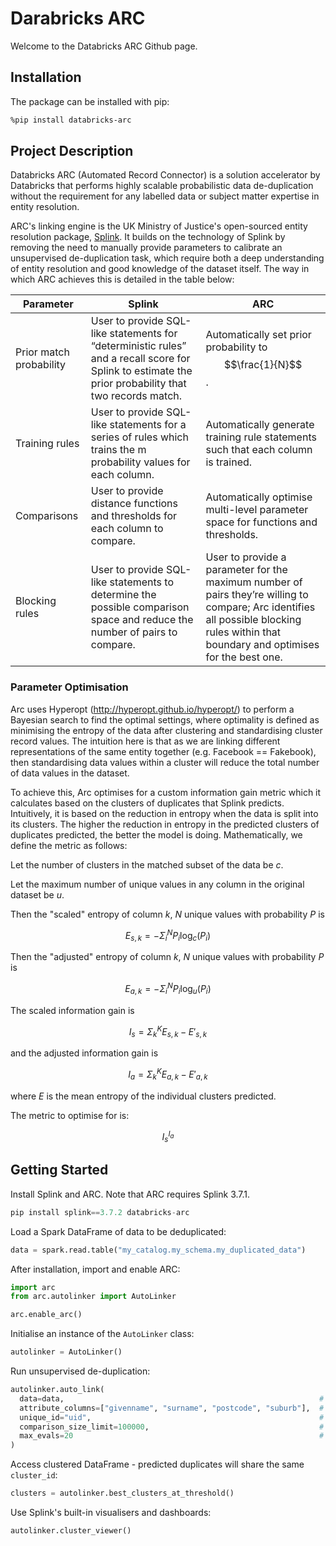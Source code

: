 # Darabricks ARC

Welcome to the Databricks ARC Github page.

## Installation

The package can be installed with pip:

```bash
%pip install databricks-arc
```

## Project Description

Databricks ARC (Automated Record Connector) is a solution accelerator by Databricks that performs highly scalable probabilistic data de-duplication without the requirement for any labelled data or subject matter expertise in entity resolution.

ARC's linking engine is the UK Ministry of Justice's open-sourced entity resolution package, [Splink](https://github.com/moj-analytical-services/splink). It builds on the technology of Splink by removing the need to manually provide parameters to calibrate an unsupervised de-duplication task, which require both a deep understanding of entity resolution and good knowledge of the dataset itself. The way in which ARC achieves this is detailed in the table below:

| **Parameter**           | **Splink**                                                                                                                                            | **ARC**                                                                                                                                                                                 |
|-------------------------|-------------------------------------------------------------------------------------------------------------------------------------------------------|-----------------------------------------------------------------------------------------------------------------------------------------------------------------------------------------|
| Prior match probability | User to provide SQL-like statements for “deterministic rules” and a recall score for Splink to estimate the prior probability that two records match. | Automatically set prior probability to $$\frac{1}{N}$$.                                                                                                                                                  |
| Training rules          | User to provide SQL-like statements for a series of rules which trains the m probability values for each column.                                      | Automatically generate training rule statements such that each column is trained.                                                                                                       |
| Comparisons             | User to provide distance functions and thresholds for each column to compare.                                                                         | Automatically optimise multi-level parameter space for functions and thresholds.                                                                                                        |
| Blocking rules          | User to provide SQL-like statements to determine the possible comparison space and reduce the number of pairs to compare.                             | User to provide a parameter for the maximum number of pairs they’re willing to compare; Arc identifies all possible blocking rules within that boundary and optimises for the best one. |


### Parameter Optimisation

Arc uses Hyperopt (http://hyperopt.github.io/hyperopt/) to perform a Bayesian search to find the optimal settings, where optimality is defined as minimising the entropy of the data after clustering and standardising cluster record values. The intuition here is that as we are linking different representations of the same entity together (e.g. Facebook == Fakebook), then standardising data values within a cluster will reduce the total number of data values in the dataset.

To achieve this, Arc optimises for a custom information gain metric which it calculates based on the clusters of duplicates that Splink predicts. Intuitively, it is based on the reduction in entropy when the data is split into its clusters. The higher the reduction in entropy in the predicted clusters of duplicates predicted, the better the model is doing. Mathematically, we define the metric as follows:

Let the number of clusters in the matched subset of the data be *c*.

Let the maximum number of unique values in any column in the original dataset be *u*.

Then the "scaled" entropy of column *k*, *N* unique values with probability *P* is

$$E_{s,k} = -\Sigma_{i}^{N} P_{i} \log_{c}(P_{i})$$

Then the "adjusted" entropy of column *k*, *N* unique values with probability *P* is

$$E_{a,k} = -\Sigma_{i}^{N} P_{i} \log_{u}(P_{i})$$

The scaled information gain is

$$I_{s} = \Sigma_{k}^{K} E_{s,k} - E'_{s,k}$$

and the adjusted information gain is

$$I_{a} = \Sigma_{k}^{K} E_{a,k} - E'_{a,k}$$

where *E* is the mean entropy of the individual clusters predicted.

The metric to optimise for is:

$$I_{s}^{I_{a}}$$


## Getting Started
Install Splink and ARC. Note that ARC requires Splink 3.7.1.
```python
pip install splink==3.7.2 databricks-arc
```

Load a Spark DataFrame of data to be deduplicated:

```python
data = spark.read.table("my_catalog.my_schema.my_duplicated_data")
```

After installation, import and enable ARC:

```python
import arc
from arc.autolinker import AutoLinker

arc.enable_arc()
```

Initialise an instance of the `AutoLinker` class:

```python
autolinker = AutoLinker()
```

Run unsupervised de-duplication:

```python
autolinker.auto_link(
  data=data,                                                         # Spark DataFrame of data to deduplicate
  attribute_columns=["givenname", "surname", "postcode", "suburb"],  # List of column names containing attribute to compare
  unique_id="uid",                                                   # Name of the unique identifier column
  comparison_size_limit=100000,                                      # Maximum number of pairs to compare
  max_evals=20                                                       # Number of trials to run during optimisation process
)
```

Access clustered DataFrame - predicted duplicates will share the same `cluster_id`:

```python
clusters = autolinker.best_clusters_at_threshold()
```

Use Splink's built-in visualisers and dashboards:

```python
autolinker.cluster_viewer()
```

